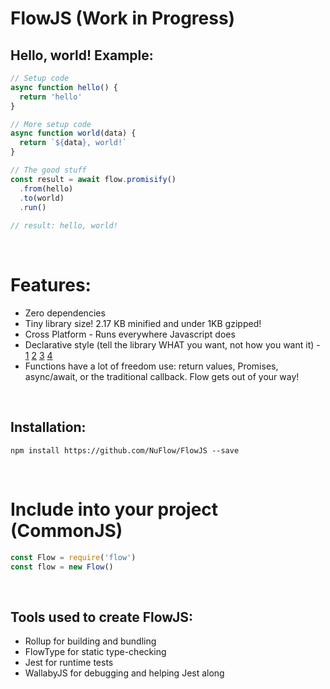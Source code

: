 # FlowJS (Work in Progress)

## Hello, world! Example:
```js
// Setup code
async function hello() {
  return 'hello'
}

// More setup code
async function world(data) {
  return `${data}, world!`
}

// The good stuff
const result = await flow.promisify()
  .from(hello)
  .to(world)
  .run()
	
// result: hello, world!
```

<br>

# Features:
- Zero dependencies
- Tiny library size! 2.17 KB minified and under 1KB gzipped!
- Cross Platform - Runs everywhere Javascript does
- Declarative style (tell the library WHAT you want, not how you want it) - [1](https://codeburst.io/declarative-vs-imperative-programming-a8a7c93d9ad2) [2](http://latentflip.com/imperative-vs-declarative) [3](https://stackoverflow.com/a/39561818) [4](https://tylermcginnis.com/imperative-vs-declarative-programming/)
- Functions have a lot of freedom use: return values, Promises, async/await, or the traditional callback. Flow gets out of your way!

<br>

## Installation:
`npm install https://github.com/NuFlow/FlowJS --save`

<br>

# Include into your project (CommonJS)
```js
const Flow = require('flow')
const flow = new Flow()
```

<br>

## Tools used to create FlowJS:
- Rollup for building and bundling
- FlowType for static type-checking
- Jest for runtime tests
- WallabyJS for debugging and helping Jest along
